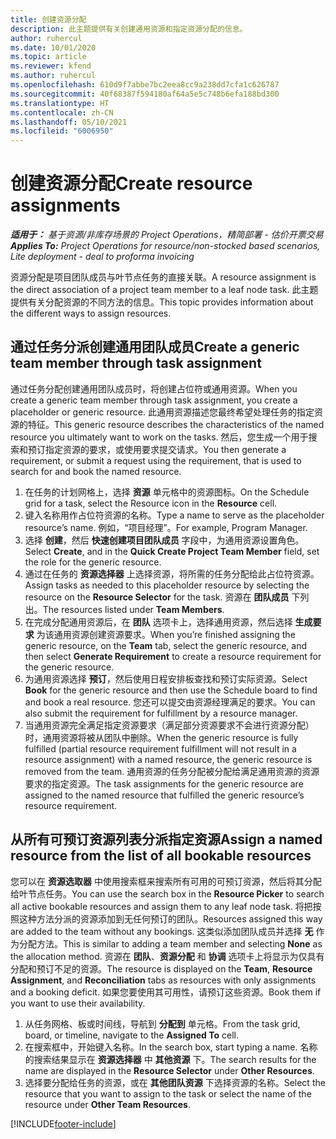 ```yaml
---
title: 创建资源分配
description: 此主题提供有关创建通用资源和指定资源分配的信息。
author: ruhercul
ms.date: 10/01/2020
ms.topic: article
ms.reviewer: kfend
ms.author: ruhercul
ms.openlocfilehash: 610d9f7abbe7bc2eea8cc9a238dd7cfa1c626787
ms.sourcegitcommit: 40f68387f594180af64a5e5c748b6efa188bd300
ms.translationtype: HT
ms.contentlocale: zh-CN
ms.lasthandoff: 05/10/2021
ms.locfileid: "6006950"
---
```

# <a name="create-resource-assignments"></a><span data-ttu-id="f464c-103">创建资源分配</span><span class="sxs-lookup"><span data-stu-id="f464c-103">Create resource assignments</span></span>

<span data-ttu-id="f464c-104">_**适用于：** 基于资源/非库存场景的 Project Operations，精简部署 - 估价开票交易_</span><span class="sxs-lookup"><span data-stu-id="f464c-104">_**Applies To:** Project Operations for resource/non-stocked based scenarios, Lite deployment - deal to proforma invoicing_</span></span>


<span data-ttu-id="f464c-105">资源分配是项目团队成员与叶节点任务的直接关联。</span><span class="sxs-lookup"><span data-stu-id="f464c-105">A resource assignment is the direct association of a project team member to a leaf node task.</span></span> <span data-ttu-id="f464c-106">此主题提供有关分配资源的不同方法的信息。</span><span class="sxs-lookup"><span data-stu-id="f464c-106">This topic provides information about the different ways to assign resources.</span></span>

## <a name="create-a-generic-team-member-through-task-assignment"></a><span data-ttu-id="f464c-107">通过任务分派创建通用团队成员</span><span class="sxs-lookup"><span data-stu-id="f464c-107">Create a generic team member through task assignment</span></span>


<span data-ttu-id="f464c-108">通过任务分配创建通用团队成员时，将创建占位符或通用资源。</span><span class="sxs-lookup"><span data-stu-id="f464c-108">When you create a generic team member through task assignment, you create a placeholder or generic resource.</span></span> <span data-ttu-id="f464c-109">此通用资源描述您最终希望处理任务的指定资源的特征。</span><span class="sxs-lookup"><span data-stu-id="f464c-109">This generic resource describes the characteristics of the named resource you ultimately want to work on the tasks.</span></span> <span data-ttu-id="f464c-110">然后，您生成一个用于搜索和预订指定资源的要求，或使用要求提交请求。</span><span class="sxs-lookup"><span data-stu-id="f464c-110">You then generate a requirement, or submit a request using the requirement, that is used to search for and book the named resource.</span></span>

1. <span data-ttu-id="f464c-111">在任务的计划网格上，选择 **资源** 单元格中的资源图标。</span><span class="sxs-lookup"><span data-stu-id="f464c-111">On the Schedule grid for a task, select the Resource icon in the **Resource** cell.</span></span>
2. <span data-ttu-id="f464c-112">键入名称用作占位符资源的名称。</span><span class="sxs-lookup"><span data-stu-id="f464c-112">Type a name to serve as the placeholder resource’s name.</span></span> <span data-ttu-id="f464c-113">例如，“项目经理”。</span><span class="sxs-lookup"><span data-stu-id="f464c-113">For example, Program Manager.</span></span>
3. <span data-ttu-id="f464c-114">选择 **创建**，然后 **快速创建项目团队成员** 字段中，为通用资源设置角色。</span><span class="sxs-lookup"><span data-stu-id="f464c-114">Select **Create**, and in the **Quick Create Project Team Member** field, set the role for the generic resource.</span></span>
4. <span data-ttu-id="f464c-115">通过在任务的 **资源选择器** 上选择资源，将所需的任务分配给此占位符资源。</span><span class="sxs-lookup"><span data-stu-id="f464c-115">Assign tasks as needed to this placeholder resource by selecting the resource on the **Resource Selector** for the task.</span></span> <span data-ttu-id="f464c-116">资源在 **团队成员** 下列出。</span><span class="sxs-lookup"><span data-stu-id="f464c-116">The resources listed under **Team Members**.</span></span>
5. <span data-ttu-id="f464c-117">在完成分配通用资源后，在 **团队** 选项卡上，选择通用资源，然后选择 **生成要求** 为该通用资源创建资源要求。</span><span class="sxs-lookup"><span data-stu-id="f464c-117">When you’re finished assigning the generic resource, on the **Team** tab, select the generic resource, and then select **Generate Requirement** to create a resource requirement for the generic resource.</span></span>
6. <span data-ttu-id="f464c-118">为通用资源选择 **预订**，然后使用日程安排板查找和预订实际资源。</span><span class="sxs-lookup"><span data-stu-id="f464c-118">Select **Book** for the generic resource and then use the Schedule board to find and book a real resource.</span></span> <span data-ttu-id="f464c-119">您还可以提交由资源经理满足的要求。</span><span class="sxs-lookup"><span data-stu-id="f464c-119">You can also submit the requirement for fulfillment by a resource manager.</span></span>
7. <span data-ttu-id="f464c-120">当通用资源完全满足指定资源要求（满足部分资源要求不会进行资源分配）时，通用资源将被从团队中删除。</span><span class="sxs-lookup"><span data-stu-id="f464c-120">When the generic resource is fully fulfilled (partial resource requirement fulfillment will not result in a resource assignment) with a named resource, the generic resource is removed from the team.</span></span> <span data-ttu-id="f464c-121">通用资源的任务分配被分配给满足通用资源的资源要求的指定资源。</span><span class="sxs-lookup"><span data-stu-id="f464c-121">The task assignments for the generic resource are assigned to the named resource that fulfilled the generic resource’s resource requirement.</span></span>

## <a name="assign-a-named-resource-from-the-list-of-all-bookable-resources"></a><span data-ttu-id="f464c-122">从所有可预订资源列表分派指定资源</span><span class="sxs-lookup"><span data-stu-id="f464c-122">Assign a named resource from the list of all bookable resources</span></span>

<span data-ttu-id="f464c-123">您可以在 **资源选取器** 中使用搜索框来搜索所有可用的可预订资源，然后将其分配给叶节点任务。</span><span class="sxs-lookup"><span data-stu-id="f464c-123">You can use the search box in the **Resource Picker** to search all active bookable resources and assign them to any leaf node task.</span></span> <span data-ttu-id="f464c-124">将把按照这种方法分派的资源添加到无任何预订的团队。</span><span class="sxs-lookup"><span data-stu-id="f464c-124">Resources assigned this way are added to the team without any bookings.</span></span> <span data-ttu-id="f464c-125">这类似添加团队成员并选择 **无** 作为分配方法。</span><span class="sxs-lookup"><span data-stu-id="f464c-125">This is similar to adding a team member and selecting **None** as the allocation method.</span></span> <span data-ttu-id="f464c-126">资源在 **团队**、**资源分配** 和 **协调** 选项卡上将显示为仅具有分配和预订不足的资源。</span><span class="sxs-lookup"><span data-stu-id="f464c-126">The resource is displayed on the **Team**, **Resource Assignment**, and **Reconciliation** tabs as resources with only assignments and a booking deficit.</span></span> <span data-ttu-id="f464c-127">如果您要使用其可用性，请预订这些资源。</span><span class="sxs-lookup"><span data-stu-id="f464c-127">Book them if you want to use their availability.</span></span>

1. <span data-ttu-id="f464c-128">从任务网格、板或时间线，导航到 **分配到** 单元格。</span><span class="sxs-lookup"><span data-stu-id="f464c-128">From the task grid, board, or timeline, navigate to the **Assigned To** cell.</span></span>
2. <span data-ttu-id="f464c-129">在搜索框中，开始键入名称。</span><span class="sxs-lookup"><span data-stu-id="f464c-129">In the search box, start typing a name.</span></span> <span data-ttu-id="f464c-130">名称的搜索结果显示在 **资源选择器** 中 **其他资源** 下。</span><span class="sxs-lookup"><span data-stu-id="f464c-130">The search results for the name are displayed in the **Resource Selector** under **Other Resources**.</span></span>
3. <span data-ttu-id="f464c-131">选择要分配给任务的资源，或在 **其他团队资源** 下选择资源的名称。</span><span class="sxs-lookup"><span data-stu-id="f464c-131">Select the resource that you want to assign to the task or select the name of the resource under **Other Team Resources**.</span></span>


[!INCLUDE[footer-include](../includes/footer-banner.md)]